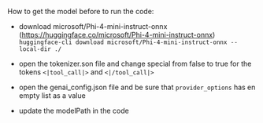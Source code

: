 How to get the model before to run the code:

- download microsoft/Phi-4-mini-instruct-onnx (https://huggingface.co/microsoft/Phi-4-mini-instruct-onnx) `huggingface-cli download microsoft/Phi-4-mini-instruct-onnx --local-dir ./`

- open the tokenizer.son file and change special from false to true for the tokens `<|tool_call|>` and `<|/tool_call|>`

- open the genai_config.json file and be sure that `provider_options` has en empty list as a value

- update the modelPath in the code
  